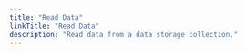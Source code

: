 ```yaml
---
title: "Read Data"
linkTitle: "Read Data"
description: "Read data from a data storage collection."
---
```

